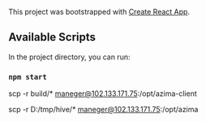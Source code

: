 This project was bootstrapped with [Create React App](https://github.com/facebook/create-react-app).

## Available Scripts

In the project directory, you can run:

### `npm start`


scp -r build/* maneger@102.133.171.75:/opt/azima-client

scp -r D:/tmp/hive/* maneger@102.133.171.75:/opt/azima
